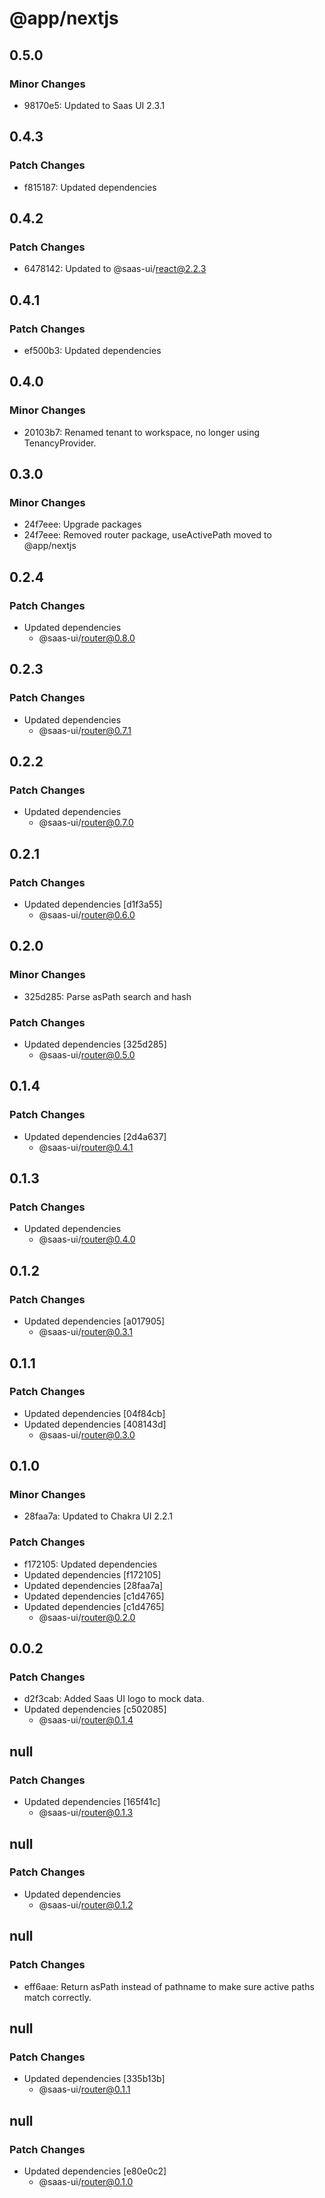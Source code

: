 # @app/nextjs

## 0.5.0

### Minor Changes

- 98170e5: Updated to Saas UI 2.3.1

## 0.4.3

### Patch Changes

- f815187: Updated dependencies

## 0.4.2

### Patch Changes

- 6478142: Updated to @saas-ui/react@2.2.3

## 0.4.1

### Patch Changes

- ef500b3: Updated dependencies

## 0.4.0

### Minor Changes

- 20103b7: Renamed tenant to workspace, no longer using TenancyProvider.

## 0.3.0

### Minor Changes

- 24f7eee: Upgrade packages
- 24f7eee: Removed router package, useActivePath moved to @app/nextjs

## 0.2.4

### Patch Changes

- Updated dependencies
  - @saas-ui/router@0.8.0

## 0.2.3

### Patch Changes

- Updated dependencies
  - @saas-ui/router@0.7.1

## 0.2.2

### Patch Changes

- Updated dependencies
  - @saas-ui/router@0.7.0

## 0.2.1

### Patch Changes

- Updated dependencies [d1f3a55]
  - @saas-ui/router@0.6.0

## 0.2.0

### Minor Changes

- 325d285: Parse asPath search and hash

### Patch Changes

- Updated dependencies [325d285]
  - @saas-ui/router@0.5.0

## 0.1.4

### Patch Changes

- Updated dependencies [2d4a637]
  - @saas-ui/router@0.4.1

## 0.1.3

### Patch Changes

- Updated dependencies
  - @saas-ui/router@0.4.0

## 0.1.2

### Patch Changes

- Updated dependencies [a017905]
  - @saas-ui/router@0.3.1

## 0.1.1

### Patch Changes

- Updated dependencies [04f84cb]
- Updated dependencies [408143d]
  - @saas-ui/router@0.3.0

## 0.1.0

### Minor Changes

- 28faa7a: Updated to Chakra UI 2.2.1

### Patch Changes

- f172105: Updated dependencies
- Updated dependencies [f172105]
- Updated dependencies [28faa7a]
- Updated dependencies [c1d4765]
- Updated dependencies [c1d4765]
  - @saas-ui/router@0.2.0

## 0.0.2

### Patch Changes

- d2f3cab: Added Saas UI logo to mock data.
- Updated dependencies [c502085]
  - @saas-ui/router@0.1.4

## null

### Patch Changes

- Updated dependencies [165f41c]
  - @saas-ui/router@0.1.3

## null

### Patch Changes

- Updated dependencies
  - @saas-ui/router@0.1.2

## null

### Patch Changes

- eff6aae: Return asPath instead of pathname to make sure active paths match correctly.

## null

### Patch Changes

- Updated dependencies [335b13b]
  - @saas-ui/router@0.1.1

## null

### Patch Changes

- Updated dependencies [e80e0c2]
  - @saas-ui/router@0.1.0
